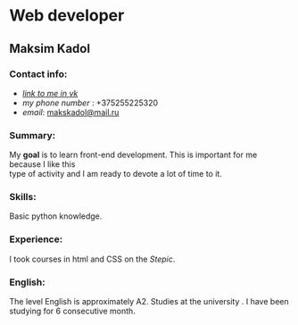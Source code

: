 # Web developer
## Maksim Kadol

### Contact info:

* [*link to me in vk*](https://vk.com/makskadol)
* *my phone number* : +375255225320
* *email*: makskadol@mail.ru

### Summary:

 My **goal** is to learn front-end development. This is important for me because I like this  
 type of activity and I am ready to devote a lot of time to it.

### Skills:

 Basic python knowledge.

###  Experience:

 I took courses in html and CSS on the *Stepic*.

### English:

 The level English is approximately A2. Studies at the university . I have been studying for 6 consecutive month.

